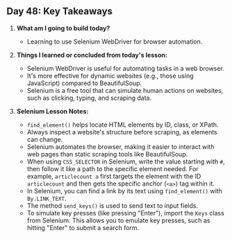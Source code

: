 ## Day 48: Key Takeaways

1. **What am I going to build today?**
   - Learning to use Selenium WebDriver for browser automation.

2. **Things I learned or concluded from today's lesson:**
   - Selenium WebDriver is useful for automating tasks in a web browser.
   - It's more effective for dynamic websites (e.g., those using JavaScript) compared to BeautifulSoup.
   - Selenium is a free tool that can simulate human actions on websites, such as clicking, typing, and scraping data.

3. **Selenium Lesson Notes:**
   - `find_element()` helps locate HTML elements by ID, class, or XPath.
   - Always inspect a website's structure before scraping, as elements can change.
   - Selenium automates the browser, making it easier to interact with web pages than static scraping tools like BeautifulSoup.
   - When using `CSS_SELECTOR` in Selenium, write the value starting with `#`, then follow it like a path to the specific element needed. For example, `articlecount a` first targets the element with the ID `articlecount` and then gets the specific anchor (`<a>`) tag within it.
   - In Selenium, you can find a link by its text using `find_element()` with `By.LINK_TEXT`.
   - The method `send_keys()` is used to send text to input fields.
   - To simulate key presses (like pressing "Enter"), import the `Keys` class from Selenium. This allows you to emulate key presses, such as hitting "Enter" to submit a search form.